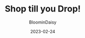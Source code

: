 ---
author: "BloominDaisy"
date: 2023-02-24
title: "Shop till you Drop!"
noindex: true
hidden: true
archetype: "blog"
imagecust: https://tr.rbxcdn.com/1e3bc26a6b209cf68ab893e77ca8ca4a/768/432/Image/Png
description: "Brookhaven Update: More shopping!"
draft: true
---